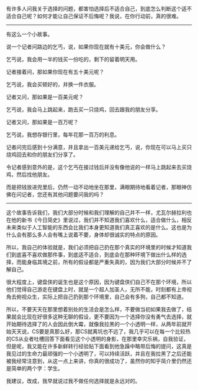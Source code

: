 <p>有许多人问我关于选择的问题，都害怕选择后不适合自己，到底怎么判断这个适不适合自己呢？如何才能让自己保证不后悔呢？我说，在你行动前，真的很难。</p><hr/><p>有这么一个小故事。</p><p>说一个记者问路边的乞丐，说，如果你现在就有十美元，你会做什么？</p><p>乞丐说，我会用一半的钱买一份吃的，剩下的留着明天用。</p><p>记者接着问，那如果你现在有五十美元呢？</p><p>乞丐说，我会买顿好的，并换一件衣服。</p><p>记者又问，那如果是一百美元呢？</p><p>乞丐说，我会马上跳起来，跑去买一只烧鸡，回去跟我的朋友分享。</p><p>记者又问，那如果是一百万呢？</p><p>乞丐说，我想存银行里，每年花那一百万的利息。</p><p>记者问完后感到十分满意，并且拿出一百美元递给乞丐，说，你现在可以马上买只烧鸡回去和你的朋友们分享了。</p><p>令记者感到意外的是，这个乞丐在接过钱后并没有像他说的一样马上跳起来去买烧鸡，然后找他朋友。</p><p>而是把钱放进兜里后，仍然一动不动地坐在那里，满眼期待地看着记者，那眼神仿佛在问记者，您还有其他问题要问我的吗？</p><hr/><p>这个故事告诉我们，我们大部分时候和我们理解的自己并不一样，尤瓦尔赫拉利也在他的新书《今日简史》里说过，我们并不知道我们喜欢什么，适合做什么，相反未来类似于人工智能的东西会比我们本身更知道我们真正喜欢的是什么。这也是为什么会有那么多人会有嘴上说着不要，身体却很诚实的特点的原因。</p><p>所以，我自己的体验就是，我们必须把自己扔在那个真实的环境里的时候才知道我们到底喜不喜欢做那件事，到底适不适合，到底会在那种环境下做出什么样的选择，而能身临其境之前，所有的假设都是严重失真的，因为我们大部分时候并不了解自己。</p><p>很大程度上，键盘侠的诞生也是这个原因，因为键盘侠们自己不在那个环境，所以他们觉得自己游走在键盘上时，就是一个超人加圣人，无所不能，时刻都有上帝视角去俯视众生，实际上把自己扔到那个环境里，自己会有多狗，自己都不知道。</p><p>所以，不要天天在那里想着别处的生活会是怎么样，不要做当初如果我去做了，结果就会比现在好很多这种无聊的假设，更不要因为一个选择你没有勇气去选择，就开始期待选择了的人会因此倒大霉，就像我拉黑的一个小透明一样，从两年前就开始天天说，CS要是真那么好，那CS就离坑也不远了，我几乎可以在每一个比较热的CS从业者吐槽回答下面看见这个小透明的身影，在那里幸灾乐祸，自我验证，但是呢，我又能在许多新鲜转行经验贴下面看到他急躁中略带后悔的提问，这真是我见过的生命力最顽强的一个小透明了，可以持续活跃，并且在我拉黑了之后还能被我经常注意到，从这一点上来讲，你真的很成功了，虽然你的知乎简介里仍然还是简单的两个字：学生。</p><p>我建议，改成，我早就说过我不做任何选择就是永远对的。</p>